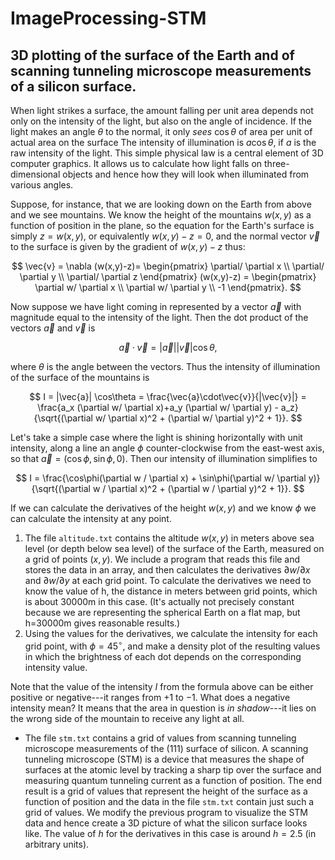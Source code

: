 # ImageProcessing-STM
## 3D plotting of the surface of the Earth and of scanning tunneling microscope measurements of a silicon surface.

When light strikes a surface, the amount falling per unit area
depends not only on the intensity of the light, but also on the angle of
incidence.  If the light makes an angle $\theta$ to the normal, it only
*sees* $\cos\theta$ of area per unit of actual area on the surface
The intensity of illumination is $a\cos\theta$, if $a$ is the raw
intensity of the light.  This simple physical law is a central element of
3D computer graphics.  It allows us to calculate how light falls on
three-dimensional objects and hence how they will look when illuminated
from various angles.

Suppose, for instance, that we are looking down on the Earth from above and
we see mountains.  We know the height of the mountains $w(x,y)$ as a
function of position in the plane, so the equation for the Earth's
surface is simply $z=w(x,y)$, or equivalently $w(x,y)-z=0$, and the normal
vector $\vec{v}$ to the surface is given by the gradient of $w(x,y)-z$
thus:

$$
\vec{v} =
\nabla (w(x,y)-z)= \begin{pmatrix}
                  \partial/ \partial x \\
                  \partial/ \partial y \\
                  \partial/ \partial z
                \end{pmatrix}
                (w(x,y)-z)
              = \begin{pmatrix}
                  \partial w/ \partial x \\
                  \partial w/ \partial y \\
                  -1
                \end{pmatrix}.
$$

Now suppose we have light coming in represented by a vector $\vec{a}$ with
magnitude equal to the intensity of the light.  Then the dot product of the
vectors $\vec{a}$ and $\vec{v}$ is

$$
\vec{a}\cdot\vec{v} = |\vec{a}||\vec{v}|\cos\theta,
$$

where $\theta$ is the angle between the vectors.  Thus the intensity of
illumination of the surface of the mountains is

$$
I = |\vec{a}| \cos\theta = \frac{\vec{a}\cdot\vec{v}}{|\vec{v}|}
  = \frac{a_x (\partial w/ \partial x)+a_y (\partial w/ \partial y) - a_z}{\sqrt{(\partial w/ \partial x)^2 + (\partial w/ \partial y)^2 + 1}}.
$$

Let's take a simple case where the light is shining horizontally with unit
intensity, along a line an angle $\phi$ counter-clockwise from the
east-west axis, so that $\vec{a}=(\cos\phi,\sin\phi,0)$.  Then our
intensity of illumination simplifies to

$$
I = \frac{\cos\phi(\partial w / \partial x) + \sin\phi(\partial w/ \partial y)}{\sqrt{(\partial w / \partial x)^2 + (\partial w / \partial y)^2 + 1}}.
$$

If we can calculate the derivatives of the height $w(x,y)$ and we
know $\phi$ we can calculate the intensity at any point.


1. The file
  `altitude.txt` contains the altitude $w(x,y)$ in meters above
  sea level (or depth below sea level) of the surface of the Earth,
  measured on a grid of points $(x,y)$. We include a program that reads this
  file and stores the data in an array, and then calculates the derivatives
  $\partial w/\partial x$ and $\partial w/\partial y$ at each grid point.
  To calculate
  the derivatives we need to know the value of h, the distance in
  meters between grid points, which is about 30000m in this case.
  (It's actually not precisely constant because we are representing the
  spherical Earth on a flat map, but h=30000m gives reasonable
  results.)
2. Using the values for the derivatives, we calculate the intensity
  for each grid point, with $\phi=45^\circ$, and make a density plot of the
  resulting values in which the brightness of each dot depends on the
  corresponding intensity value. 

Note that the value of the intensity $I$ from the formula above can be either positive or negative---it ranges from $+1$ to $-1$.  What does a negative intensity mean?  It means that the area in question is *in shadow*---it lies on the wrong side of the mountain to receive any light at all.  

* The file `stm.txt` contains a grid of values from scanning tunneling microscope
  measurements of the (111) surface of silicon.  A scanning
  tunneling microscope (STM) is a device that measures the shape of
  surfaces at the atomic level by tracking a sharp tip over the surface and
  measuring quantum tunneling current as a function of position.  The end
  result is a grid of values that represent the height of the surface as a
  function of position and the data in the file `stm.txt` contain just
  such a grid of values.  We modify the previous program to visualize
  the STM data and hence create a 3D picture of what the silicon
  surface looks like.  The value of $h$ for the derivatives in this case is
  around $h=2.5$ (in arbitrary units).

